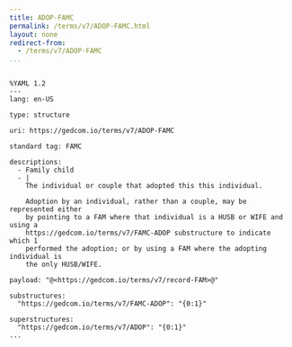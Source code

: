 ```yaml
---
title: ADOP-FAMC
permalink: /terms/v7/ADOP-FAMC.html
layout: none
redirect-from:
  - /terms/v7/ADOP-FAMC
...
```


```

%YAML 1.2
---
lang: en-US

type: structure

uri: https://gedcom.io/terms/v7/ADOP-FAMC

standard tag: FAMC

descriptions:
  - Family child
  - |
    The individual or couple that adopted this this individual.
    
    Adoption by an individual, rather than a couple, may be represented either
    by pointing to a FAM where that individual is a HUSB or WIFE and using a
    https://gedcom.io/terms/v7/FAMC-ADOP substructure to indicate which 1
    performed the adoption; or by using a FAM where the adopting individual is
    the only HUSB/WIFE.

payload: "@<https://gedcom.io/terms/v7/record-FAM>@"

substructures:
  "https://gedcom.io/terms/v7/FAMC-ADOP": "{0:1}"

superstructures:
  "https://gedcom.io/terms/v7/ADOP": "{0:1}"
...

```
